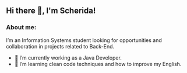 ## Hi there 👋, I'm Scherida!

### About me:
I’m an Information Systems student looking for opportunities and collaboration in projects related to Back-End.
- 🔭 I’m currently working as a Java Developer.
- 🌱 I’m learning clean code techniques and how to improve my English.
